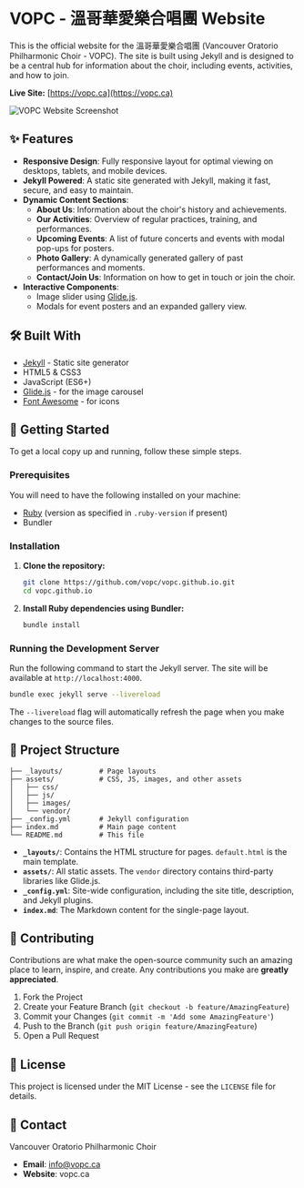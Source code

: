 # VOPC - 溫哥華愛樂合唱團 Website

This is the official website for the 溫哥華愛樂合唱團 (Vancouver Oratorio Philharmonic Choir - VOPC). The site is built using Jekyll and is designed to be a central hub for information about the choir, including events, activities, and how to join.

**Live Site:** [https://vopc.ca](https://vopc.ca)

![VOPC Website Screenshot](https://vopc.ca/assets/images/full_choir.jpeg)

## ✨ Features

- **Responsive Design**: Fully responsive layout for optimal viewing on desktops, tablets, and mobile devices.
- **Jekyll Powered**: A static site generated with Jekyll, making it fast, secure, and easy to maintain.
- **Dynamic Content Sections**:
  - **About Us**: Information about the choir's history and achievements.
  - **Our Activities**: Overview of regular practices, training, and performances.
  - **Upcoming Events**: A list of future concerts and events with modal pop-ups for posters.
  - **Photo Gallery**: A dynamically generated gallery of past performances and moments.
  - **Contact/Join Us**: Information on how to get in touch or join the choir.
- **Interactive Components**:
  - Image slider using [Glide.js](https://glidejs.com/).
  - Modals for event posters and an expanded gallery view.

## 🛠️ Built With

- [Jekyll](https://jekyllrb.com/) - Static site generator
- HTML5 & CSS3
- JavaScript (ES6+)
- [Glide.js](https://glidejs.com/) - for the image carousel
- [Font Awesome](https://fontawesome.com/) - for icons

## 🚀 Getting Started

To get a local copy up and running, follow these simple steps.

### Prerequisites

You will need to have the following installed on your machine:
- [Ruby](https://www.ruby-lang.org/en/documentation/installation/) (version as specified in `.ruby-version` if present)
- Bundler

### Installation

1.  **Clone the repository:**
    ```sh
    git clone https://github.com/vopc/vopc.github.io.git
    cd vopc.github.io
    ```

2.  **Install Ruby dependencies using Bundler:**
    ```sh
    bundle install
    ```

### Running the Development Server

Run the following command to start the Jekyll server. The site will be available at `http://localhost:4000`.

```sh
bundle exec jekyll serve --livereload
```

The `--livereload` flag will automatically refresh the page when you make changes to the source files.

## 📂 Project Structure

```
├── _layouts/         # Page layouts
├── assets/           # CSS, JS, images, and other assets
│   ├── css/
│   ├── js/
│   ├── images/
│   └── vendor/
├── _config.yml       # Jekyll configuration
├── index.md          # Main page content
└── README.md         # This file
```

- **`_layouts/`**: Contains the HTML structure for pages. `default.html` is the main template.
- **`assets/`**: All static assets. The `vendor` directory contains third-party libraries like Glide.js.
- **`_config.yml`**: Site-wide configuration, including the site title, description, and Jekyll plugins.
- **`index.md`**: The Markdown content for the single-page layout.

## 🤝 Contributing

Contributions are what make the open-source community such an amazing place to learn, inspire, and create. Any contributions you make are **greatly appreciated**.

1.  Fork the Project
2.  Create your Feature Branch (`git checkout -b feature/AmazingFeature`)
3.  Commit your Changes (`git commit -m 'Add some AmazingFeature'`)
4.  Push to the Branch (`git push origin feature/AmazingFeature`)
5.  Open a Pull Request

## 📄 License

This project is licensed under the MIT License - see the `LICENSE` file for details.

## 📧 Contact

Vancouver Oratorio Philharmonic Choir
- **Email**: info@vopc.ca
- **Website**: vopc.ca